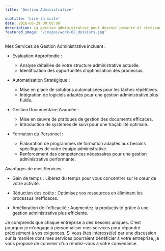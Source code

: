 ```yaml
---
title: 'Gestion Administrative'

subtitle: 'Lire la suite'
date: 2018-06-29 00:00:00
description: La gestion administrative peut devenir pesante et stressante, impactant la santé financière. Des processus complexes peuvent causer des problèmes. Il est essentiel de simplifier et d'améliorer ces aspects pour alléger les coûts et apaiser les tensions financières.
featured_image: '/images/work-02_dossiers.jpg'
---
```


Mes Services de Gestion Administrative incluent :

* Évaluation Approfondie :
    * Analyse détaillée de votre structure administrative actuelle.
    * Identification des opportunités d'optimisation des processus.

* Automatisation Stratégique :
    * Mise en place de solutions automatisées pour les tâches répétitives.
    * Intégration de logiciels adaptés pour une gestion administrative plus fluide.

* Gestion Documentaire Avancée :
    * Mise en œuvre de pratiques de gestion des documents efficaces.
    * Introduction de systèmes de suivi pour une traçabilité optimale.

* Formation du Personnel :
    * Élaboration de programmes de formation adaptés aux besoins spécifiques de votre équipe administrative.
    * Renforcement des compétences nécessaires pour une gestion administrative performante.

Avantages de mes Services :

* Gain de temps : Libérez du temps pour vous concentrer sur le cœur de votre activité.

* Réduction des coûts : Optimisez vos ressources en éliminant les processus inefficaces.

* Amélioration de l'efficacité : Augmentez la productivité grâce à une gestion administrative plus efficiente.

Je comprends que chaque entreprise a des besoins uniques. C'est pourquoi je m'engage à personnaliser mes services pour répondre précisément à vos exigences.
Si vous êtes intéressé(e) par une discussion sur la manière dont mes services pourraient bénéficier à votre entreprise, je vous propose de convenir d'un rendez-vous à votre convenance.
